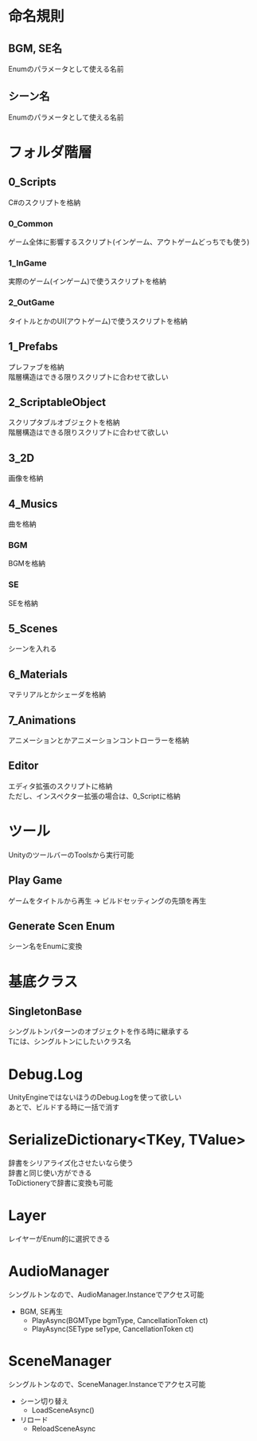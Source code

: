 # 命名規則
## BGM, SE名
Enumのパラメータとして使える名前
## シーン名
Enumのパラメータとして使える名前

# フォルダ階層
## 0_Scripts
C#のスクリプトを格納  
### 0_Common
ゲーム全体に影響するスクリプト(インゲーム、アウトゲームどっちでも使う)  
### 1_InGame
実際のゲーム(インゲーム)で使うスクリプトを格納  
### 2_OutGame
タイトルとかのUI(アウトゲーム)で使うスクリプトを格納  

## 1_Prefabs
プレファブを格納  
階層構造はできる限りスクリプトに合わせて欲しい  

## 2_ScriptableObject
スクリプタブルオブジェクトを格納  
階層構造はできる限りスクリプトに合わせて欲しい  

## 3_2D
画像を格納  

## 4_Musics
曲を格納  
### BGM
BGMを格納  
### SE
SEを格納  

## 5_Scenes
シーンを入れる  

## 6_Materials
マテリアルとかシェーダを格納

## 7_Animations
アニメーションとかアニメーションコントローラーを格納

## Editor
エディタ拡張のスクリプトに格納  
ただし、インスペクター拡張の場合は、0_Scriptに格納  

# ツール
UnityのツールバーのToolsから実行可能
## Play Game
ゲームをタイトルから再生 -> ビルドセッティングの先頭を再生
## Generate Scen Enum
シーン名をEnumに変換

# 基底クラス
## SingletonBase<T>
シングルトンパターンのオブジェクトを作る時に継承する  
Tには、シングルトンにしたいクラス名

# Debug.Log
UnityEngineではないほうのDebug.Logを使って欲しい  
あとで、ビルドする時に一括で消す

# SerializeDictionary<TKey, TValue>
辞書をシリアライズ化させたいなら使う  
辞書と同じ使い方ができる  
ToDictioneryで辞書に変換も可能

# Layer
レイヤーがEnum的に選択できる

# AudioManager
シングルトンなので、AudioManager.Instanceでアクセス可能
- BGM, SE再生
  - PlayAsync(BGMType bgmType, CancellationToken ct)
  - PlayAsync(SEType seType, CancellationToken ct)

# SceneManager
シングルトンなので、SceneManager.Instanceでアクセス可能
- シーン切り替え
  - LoadSceneAsync()
- リロード
  - ReloadSceneAsync
